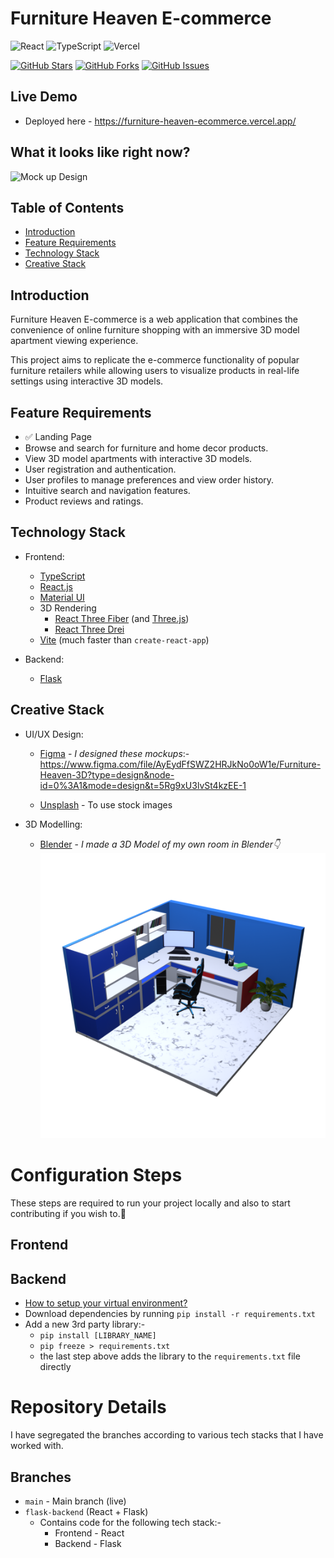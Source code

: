 # Furniture Heaven E-commerce
![React](https://img.shields.io/badge/react-%2320232a.svg?style=for-the-badge&logo=react&logoColor=%2361DAFB) 
![TypeScript](https://img.shields.io/badge/typescript-%23007ACC.svg?style=for-the-badge&logo=typescript&logoColor=white)
![Vercel](https://therealsujitk-vercel-badge.vercel.app/?app=furniture-heaven-ecommerce-7gy9)

[![GitHub Stars](https://img.shields.io/github/stars/knightcube/furniture-heaven-ecommerce.svg)](https://github.com/knightcube/furniture-heaven-ecommerce/stargazers)
[![GitHub Forks](https://img.shields.io/github/forks/knightcube/furniture-heaven-ecommerce.svg)](https://github.com/knightcube/furniture-heaven-ecommerce/network/members)
[![GitHub Issues](https://img.shields.io/github/issues/knightcube/furniture-heaven-ecommerce.svg)](https://github.com/knightcube/furniture-heaven-ecommerce/issues)

## Live Demo 
* Deployed here - https://furniture-heaven-ecommerce.vercel.app/

## What it looks like right now?
![Mock up Design](https://github.com/knightcube/furniture-heaven-ecommerce/blob/main/mockups/FurnitureHeaven.gif?raw=true)

## Table of Contents

- [Introduction](#introduction)
- [Feature Requirements](#features)
- [Technology Stack](#technology-stack)
- [Creative Stack](#creative-stack)

## Introduction

Furniture Heaven E-commerce is a web application that combines the convenience of online furniture shopping with an immersive 3D model apartment viewing experience. 

This project aims to replicate the e-commerce functionality of popular furniture retailers while allowing users to visualize products in real-life settings using interactive 3D models.


## Feature Requirements

- ✅ Landing Page
- Browse and search for furniture and home decor products.
- View 3D model apartments with interactive 3D models.
- User registration and authentication.
- User profiles to manage preferences and view order history.
- Intuitive search and navigation features.
- Product reviews and ratings.


## Technology Stack

* Frontend: 
   * [TypeScript](https://www.typescriptlang.org/)
   * [React.js](https://react.dev/)
   * [Material UI](https://mui.com/material-ui/)
   * 3D Rendering 
      * [React Three Fiber](https://docs.pmnd.rs/react-three-fiber/getting-started/introduction) (and [Three.js](https://threejs.org/))
      * [React Three Drei](https://www.npmjs.com/package/@react-three/drei)
   * [Vite](https://vitejs.dev/) (much faster than `create-react-app`)


* Backend:
   * [Flask]()


## Creative Stack

* UI/UX Design:
   * [Figma](https://www.figma.com/) - _I designed these mockups_:- https://www.figma.com/file/AyEydFfSWZ2HRJkNo0oW1e/Furniture-Heaven-3D?type=design&node-id=0%3A1&mode=design&t=5Rg9xU3lvSt4kzEE-1

   * [Unsplash](https://unsplash.com) - To use stock images

* 3D Modelling:
   * [Blender](http://blender.org/) - _I made a 3D Model of my own room in Blender👇_
   ![Mock up Design](https://github.com/knightcube/furniture-heaven-ecommerce/blob/main/client/src/assets/room_miniature_1.png?raw=true)

# Configuration Steps
These steps are required to run your project locally and also to start contributing if you wish to.🙂

## Frontend

## Backend
* [How to setup your virtual environment?](https://www.freecodecamp.org/news/how-to-setup-virtual-environments-in-python/)
* Download dependencies by running `pip install -r requirements.txt`
* Add a new 3rd party library:-
   * `pip install [LIBRARY_NAME]`
   * `pip freeze > requirements.txt` 
   * the last step above adds the library to the `requirements.txt` file directly

# Repository Details
I have segregated the branches according to various tech stacks that I have worked with.

##  Branches
* `main` - Main branch (live)
* `flask-backend` (React + Flask)
   * Contains code for the following tech stack:-
      * Frontend - React
      * Backend - Flask